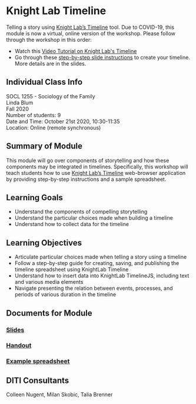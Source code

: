 # Knight Lab Timeline
Telling a story using [Knight Lab’s Timeline](https://timeline.knightlab.com/) tool. Due to COVID-19, this module is now a virtual, online version of the workshop. Please follow through the workshop in this order:
* Watch this [Video Tutorial on Knight Lab's Timeline](https://vimeo.com/143407878)
* Go through these [step-by-step slide instructions](https://github.com/NULabNortheastern/digitalassignmentshowcase/blob/master/data_ethics/soc_of_family-fall2020-blum/intro_to_timeline/slides-timeline.pdf) to create your timeline. More details are in the slides.
## Individual Class Info
SOCL 1255 - Sociology of the Family
<br>
Linda Blum
<br>
Fall 2020
<br>
Number of students: 9
<br>
Date and Time: October 21st 2020, 10:30-11:35
<br>
Location: Online (remote synchronous)
 <br>

## Summary of Module
This module will go over components of storytelling and how these components may be integrated in timelines. Specifically, this workshop will teach students how to use [Knight Lab’s Timeline](https://timeline.knightlab.com/) web-browser application by providing step-by-step instructions and a sample spreadsheet.

## Learning Goals
* Understand the components of compelling storytelling
* Understand the particular choices made when building a timeline
* Understand how to collect data for the timeline

## Learning Objectives
* Articulate particular choices made when telling a story using a timeline
* Follow a step-by-step guide for creating, saving, and publishing the timeline spreadsheet using KnightLab Timeline
* Understand how to insert data into KnightLab TimelineJS, including text and various media elements
* Navigate presenting the relation between events, processes, and periods of various duration in the timeline

## Documents for Module

### [Slides](https://github.com/NULabNortheastern/digitalassignmentshowcase/blob/master/data-visualization/fa20-blum-socl1255-timeline/slides-timeline.pdf)

### [Handout](https://github.com/NULabNortheastern/digitalassignmentshowcase/blob/master/data-visualization/fa20-blum-socl1255-timeline/handout-intro_to_timeline.pdf)

### [Example spreadsheet](https://docs.google.com/spreadsheets/d/1SOskelXtiJuFnKbYvl2bRbBSOYdHD3Ogrzs1xejIJn4/edit?usp=sharing)

## DITI Consultants
Colleen Nugent, Milan Skobic, Talia Brenner

